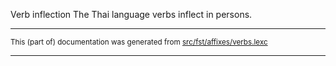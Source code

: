 Verb inflection
The Thai language verbs inflect in persons.

* * *

<small>This (part of) documentation was generated from [src/fst/affixes/verbs.lexc](https://github.com/giellalt/lang-tha/blob/main/src/fst/affixes/verbs.lexc)</small>

---

